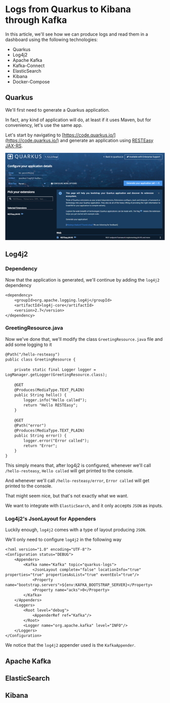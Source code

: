 # Logs from Quarkus to Kibana through Kafka

In this article, we'll see how we can produce logs and read them in a dashboard using the following technologies:

* Quarkus
* Log4j2
* Apache Kafka
* Kafka-Connect
* ElasticSearch
* Kibana
* Docker-Compose

## Quarkus

We'll first need to generate a Quarkus application.

In fact, any kind of application will do, at least if it uses Maven, but for conveniency, let's use the same app.

Let's start by navigating to [https://code.quarkus.io/](https://code.quarkus.io/) and generate an application
using [RESTEasy JAX-RS](https://docs.jboss.org/resteasy/docs/3.0.19.Final/userguide/html_single/index.html).

![quarkus-gen](./static/quarkus-generation.png)

## Log4j2

### Dependency

Now that the application is generated, we'll continue by adding the `log4j2` dependency

```
<dependency>
    <groupId>org.apache.logging.log4j</groupId>
    <artifactId>log4j-core</artifactId>
    <version>2.7</version>
</dependency>
```

### GreetingResource.java

Now we've done that, we'll modify the class `GreetingResource.java` file and add some logging to it

```
@Path("/hello-resteasy")
public class GreetingResource {

    private static final Logger logger = LogManager.getLogger(GreetingResource.class);

    @GET
    @Produces(MediaType.TEXT_PLAIN)
    public String hello() {
        logger.info("Hello called");
        return "Hello RESTEasy";
    }

    @GET
    @Path("error")
    @Produces(MediaType.TEXT_PLAIN)
    public String error() {
        logger.error("Error called");
        return "Error";
    }
}
```

This simply means that, after log4j2 is configured, whenever we'll call `/hello-resteasy`, `Hello called` will get printed to the console.

And whenever we'll call `/hello-resteasy/error`, `Error called` will get printed to the console.

That might seem nice, but that's not exactly what we want.

We want to integrate with `ElasticSearch`, and it only accepts `JSON` as inputs.

### Log4j2's JsonLayout for Appenders

Luckily enough, `log4j2` comes with a type of layout producing `JSON`.

We'll only need to configure `log4j2` in the following way

```
<?xml version="1.0" encoding="UTF-8"?>
<Configuration status="DEBUG">
    <Appenders>
        <Kafka name="Kafka" topic="quarkus-logs">
            <JsonLayout complete="false" locationInfo="true" properties="true" propertiesAsList="true" eventEol="true"/>
            <Property name="bootstrap.servers">${env:KAFKA_BOOTSTRAP_SERVER}</Property>
            <Property name="acks">0</Property>
        </Kafka>
    </Appenders>
    <Loggers>
        <Root level="debug">
            <AppenderRef ref="Kafka"/>
        </Root>
        <Logger name="org.apache.kafka" level="INFO"/>
    </Loggers>
</Configuration>
```

We notice that the `log4j2` appender used is the `KafkaAppender`.

## Apache Kafka

## ElasticSearch

## Kibana

[https://code.quarkus.io/]: https://code.quarkus.io/